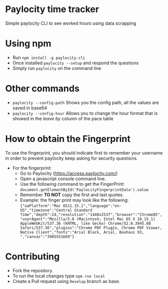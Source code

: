 # Paylocity time tracker

Simple paylocity CLI to see worked hours using data scrapping

# Using npm

- Run `npm install -g paylocity-cli`
- Once installed `paylocity --setup` and respond the questions
- Simply run `paylocity` on the command line

# Other commands

- `paylocity --config-path` Shows you the config path, all the values are saved in base64
- `paylocity --config-hour` Allows you to change the hour format that is showed in the _leave by_ column of the pace table

# How to obtain the Fingerprint

To use the fingerprint, you should indicate first to remember your username in order to prevent paylocity keep asking
for security questions.

- For the fingerprint:
  - Go to Paylocity (https://access.paylocity.com/)
  - Open a javascript console command line.
  - Use the following command to get the FingerPrint: `document.getElementById('PaylocityFingerprintData').value`
  - Remember **TO NOT** copy the first and last quotes.
  - Example: the finger print may look like the following:
    `{"uaPlatform":"Mac OS11.15.1","language":"en-US","timezone":"Central Standard Time","depth":24,"resolution":"1440x2537","browser":"Chrome85","userAgent":"Mozilla/5.0 (Macintosh; Intel Mac OS X 10_15_1) AppleWebKit/537.36 (KHTML, like Gecko) Chrome/52.0.3945.88 Safari/537.36","plugins":"Chrome PDF Plugin, Chrome PDF Viewer, Native Client","fonts":"Arial Black, Arial, Bauhaus 93, ","canvas":"3985551669"}`

# Contributing

- Fork the repository.
- To run the local changes type `npm run local`
- Create a Pull request using `Develop` branch as base.
